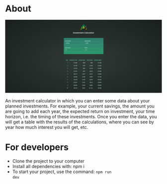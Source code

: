 # About

<div align="center">
    <img src="https://github.com/IvanVasiunin/investment-calculator/blob/main/public/app_UI.jpg" alt="certificate" />
</div>

An investment calculator in which you can enter some data about your planned investments.
For example, your current savings, the amount you are going to add each year, the expected return on investment, your time horizon, i.e. the timing of these investments.
Once you enter the data, you will get a table with the results of the calculations, where you can see by year how much interest you will get, etc.

# For developers

- Clone the project to your computer
- Install all dependencies with: npm i
- To start your project, use the command: <code>npm run dev</code>
